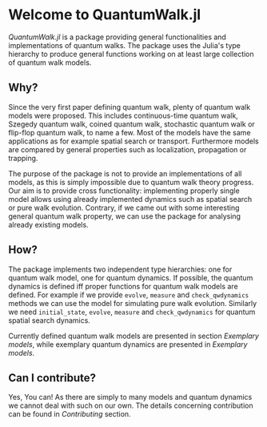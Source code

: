 

# Welcome to QuantumWalk.jl

*QuantumWalk.jl* is a package providing general functionalities and implementations of quantum walks. The package uses the Julia's type hierarchy to produce general functions working on at least large collection of quantum walk models.

## Why?

Since the very first paper defining quantum walk, plenty of quantum walk models were proposed. This includes continuous-time quantum walk, Szegedy quantum walk, coined quantum walk, stochastic quantum walk or flip-flop quantum walk, to name a few. Most of the models have the same applications as for example spatial search or transport. Furthermore models are compared by general properties such as localization, propagation or trapping.

The purpose of the package is not to provide an implementations of all models, as this is simply impossible due to quantum walk theory progress. Our aim is to provide cross functionality: implementing properly single model allows using already implemented dynamics such as spatial search or pure walk evolution. Contrary, if we came out with some interesting general quantum walk property, we can use the package for analysing already existing models.

## How?

The package implements two independent type hierarchies: one for quantum walk model, one for quantum dynamics. If possible, the quantum dynamics is defined iff proper functions for quantum walk models are defined. For example if we provide `evolve`, `measure` and `check_qwdynamics` methods we can use the model for simulating pure walk evolution. Similarly we need `initial_state`, `evolve`, `measure` and `check_qwdynamics` for quantum spatial search dynamics.

Currently defined quantum walk models are presented in section *Exemplary models*, while exemplary quantum dynamics are presented in *Exemplary models*.

## Can I contribute?

Yes, You can! As there are simply to many models and quantum dynamics we cannot deal with such on our own. The details concerning contribution can be found in *Contributing* section.
